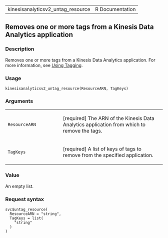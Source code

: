 <table style="width: 100%;">
<tbody>
<tr class="odd">
<td>kinesisanalyticsv2_untag_resource</td>
<td style="text-align: right;">R Documentation</td>
</tr>
</tbody>
</table>

## Removes one or more tags from a Kinesis Data Analytics application

### Description

Removes one or more tags from a Kinesis Data Analytics application. For
more information, see [Using
Tagging](https://docs.aws.amazon.com/kinesisanalytics/latest/java/how-tagging.html).

### Usage

    kinesisanalyticsv2_untag_resource(ResourceARN, TagKeys)

### Arguments

<table>
<colgroup>
<col style="width: 35%" />
<col style="width: 65%" />
</colgroup>
<tbody>
<tr class="odd">
<td><code
id="kinesisanalyticsv2_untag_resource_:_ResourceARN">ResourceARN</code></td>
<td><p>[required] The ARN of the Kinesis Data Analytics application from
which to remove the tags.</p></td>
</tr>
<tr class="even">
<td><code
id="kinesisanalyticsv2_untag_resource_:_TagKeys">TagKeys</code></td>
<td><p>[required] A list of keys of tags to remove from the specified
application.</p></td>
</tr>
</tbody>
</table>

### Value

An empty list.

### Request syntax

    svc$untag_resource(
      ResourceARN = "string",
      TagKeys = list(
        "string"
      )
    )
